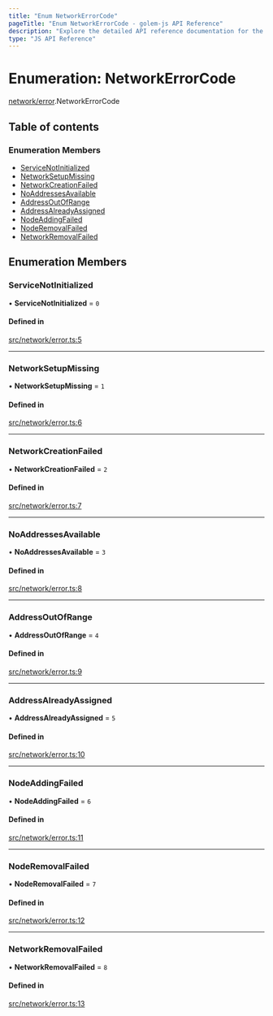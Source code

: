 ```yaml
---
title: "Enum NetworkErrorCode"
pageTitle: "Enum NetworkErrorCode - golem-js API Reference"
description: "Explore the detailed API reference documentation for the Enum NetworkErrorCode within the golem-js SDK for the Golem Network."
type: "JS API Reference"
---
```

# Enumeration: NetworkErrorCode

[network/error](../modules/network_error).NetworkErrorCode

## Table of contents

### Enumeration Members

- [ServiceNotInitialized](network_error.NetworkErrorCode#servicenotinitialized)
- [NetworkSetupMissing](network_error.NetworkErrorCode#networksetupmissing)
- [NetworkCreationFailed](network_error.NetworkErrorCode#networkcreationfailed)
- [NoAddressesAvailable](network_error.NetworkErrorCode#noaddressesavailable)
- [AddressOutOfRange](network_error.NetworkErrorCode#addressoutofrange)
- [AddressAlreadyAssigned](network_error.NetworkErrorCode#addressalreadyassigned)
- [NodeAddingFailed](network_error.NetworkErrorCode#nodeaddingfailed)
- [NodeRemovalFailed](network_error.NetworkErrorCode#noderemovalfailed)
- [NetworkRemovalFailed](network_error.NetworkErrorCode#networkremovalfailed)

## Enumeration Members

### ServiceNotInitialized

• **ServiceNotInitialized** = ``0``

#### Defined in

[src/network/error.ts:5](https://github.com/golemfactory/golem-js/blob/4182943/src/network/error.ts#L5)

___

### NetworkSetupMissing

• **NetworkSetupMissing** = ``1``

#### Defined in

[src/network/error.ts:6](https://github.com/golemfactory/golem-js/blob/4182943/src/network/error.ts#L6)

___

### NetworkCreationFailed

• **NetworkCreationFailed** = ``2``

#### Defined in

[src/network/error.ts:7](https://github.com/golemfactory/golem-js/blob/4182943/src/network/error.ts#L7)

___

### NoAddressesAvailable

• **NoAddressesAvailable** = ``3``

#### Defined in

[src/network/error.ts:8](https://github.com/golemfactory/golem-js/blob/4182943/src/network/error.ts#L8)

___

### AddressOutOfRange

• **AddressOutOfRange** = ``4``

#### Defined in

[src/network/error.ts:9](https://github.com/golemfactory/golem-js/blob/4182943/src/network/error.ts#L9)

___

### AddressAlreadyAssigned

• **AddressAlreadyAssigned** = ``5``

#### Defined in

[src/network/error.ts:10](https://github.com/golemfactory/golem-js/blob/4182943/src/network/error.ts#L10)

___

### NodeAddingFailed

• **NodeAddingFailed** = ``6``

#### Defined in

[src/network/error.ts:11](https://github.com/golemfactory/golem-js/blob/4182943/src/network/error.ts#L11)

___

### NodeRemovalFailed

• **NodeRemovalFailed** = ``7``

#### Defined in

[src/network/error.ts:12](https://github.com/golemfactory/golem-js/blob/4182943/src/network/error.ts#L12)

___

### NetworkRemovalFailed

• **NetworkRemovalFailed** = ``8``

#### Defined in

[src/network/error.ts:13](https://github.com/golemfactory/golem-js/blob/4182943/src/network/error.ts#L13)
